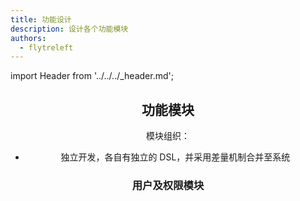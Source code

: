 ```yaml
---
title: 功能设计
description: 设计各个功能模块
authors:
  - flytreleft
---
```


import Header from '../../../\_header.md';

<Header />

## 功能模块

模块组织：

- 独立开发，各自有独立的 DSL，并采用差量机制合并至系统

### 用户及权限模块


